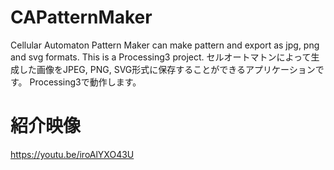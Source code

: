 # CAPatternMaker
Cellular Automaton Pattern Maker can make pattern and export as jpg, png and svg formats. This is a Processing3 project.
セルオートマトンによって生成した画像をJPEG, PNG, SVG形式に保存することができるアプリケーションです。 Processing3で動作します。

# 紹介映像
https://youtu.be/iroAlYXO43U
